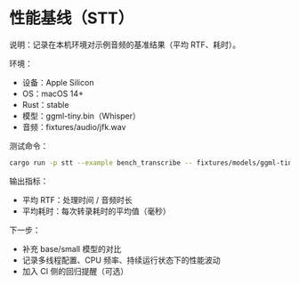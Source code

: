 性能基线（STT）
===============

说明：记录在本机环境对示例音频的基准结果（平均 RTF、耗时）。

环境：
- 设备：Apple Silicon
- OS：macOS 14+
- Rust：stable
- 模型：ggml-tiny.bin（Whisper）
- 音频：fixtures/audio/jfk.wav

测试命令：

```bash
cargo run -p stt --example bench_transcribe -- fixtures/models/ggml-tiny.bin fixtures/audio/jfk.wav 5
```

输出指标：
- 平均 RTF：处理时间 / 音频时长
- 平均耗时：每次转录耗时的平均值（毫秒）

下一步：
- 补充 base/small 模型的对比
- 记录多线程配置、CPU 频率、持续运行状态下的性能波动
- 加入 CI 侧的回归提醒（可选）


